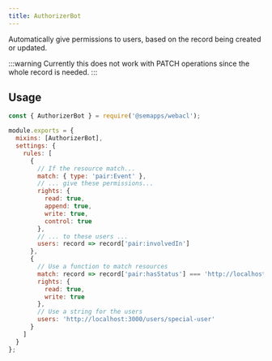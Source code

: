 ```yaml
---
title: AuthorizerBot
---
```


Automatically give permissions to users, based on the record being created or updated.

:::warning
Currently this does not work with PATCH operations since the whole record is needed.
:::

## Usage

```js
const { AuthorizerBot } = require('@semapps/webacl');

module.exports = {
  mixins: [AuthorizerBot],
  settings: {
    rules: [
      {
        // If the resource match...
        match: { type: 'pair:Event' },
        // ... give these permissions...
        rights: {
          read: true,
          append: true,
          write: true,
          control: true
        },
        // ... to these users ...
        users: record => record['pair:involvedIn']
      },
      {
        // Use a function to match resources
        match: record => record['pair:hasStatus'] === 'http://localhost:3000/status/special',
        rights: {
          read: true,
          write: true
        },
        // Use a string for the users
        users: 'http://localhost:3000/users/special-user'
      }
    ]
  }
};
```
